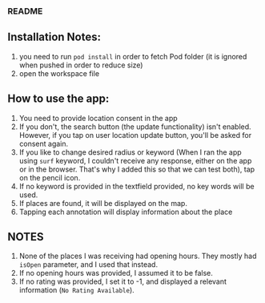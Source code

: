 ### README

## Installation Notes:
 1. you need to run `pod install` in order to fetch Pod folder (it is ignored when pushed in order to reduce size)
 2. open the workspace file 

## How to use the app:
1. You need to provide location consent in the app
2. If you don't, the search button (the update functionality) isn't enabled. However, if you tap on user location update button, you'll be asked for consent again.
3. If you like to change desired radius or keyword (When I ran the app using `surf` keyword, I couldn't receive any response, either on the app or in the browser. That's why I added this so that we can test both), tap on the pencil icon. 
4. If no keyword is provided in the textfield provided, no key words will be used.
5. If places are found, it will be displayed on the map. 
6. Tapping each annotation will display information about the place

## NOTES
1. None of the places I was receiving had opening hours. They mostly had `isOpen` parameter, and I used that instead.
2. If no opening hours was provided, I assumed it to be false.
3. If no rating was provided, I set it to -1, and displayed a relevant information (`No Rating Available`).